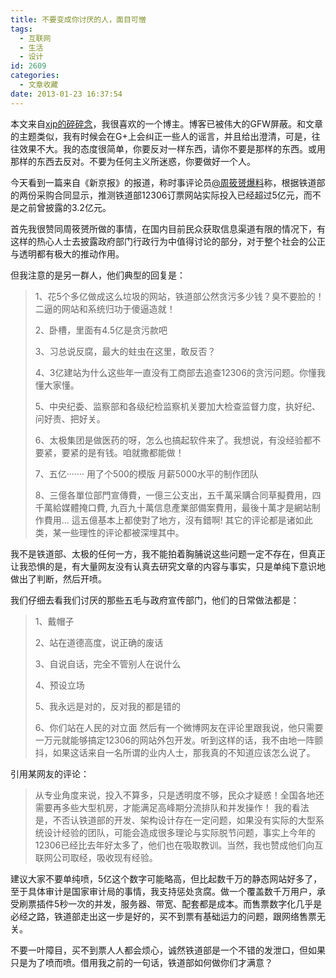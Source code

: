 ```yaml
---
title: 不要变成你讨厌的人，面目可憎
tags:
  - 互联网
  - 生活
  - 设计
id: 2609
categories:
  - 文章收藏
date: 2013-01-23 16:37:54
---
```


本文来自[xjp的碎碎念](http://www.xjp.cc/2013-log/01/5379.html)，我很喜欢的一个博主。博客已被伟大的GFW屏蔽。和文章的主题类似，我有时候会在G+上会纠正一些人的谣言，并且给出澄清，可是，往往效果不大。我的态度很简单，你要反对一样东西，请你不要是那样的东西。或用那样的东西去反对。不要为任何主义所迷惑，你要做好一个人。

今天看到一篇来自《新京报》的报道，称时事评论员[@周筱赟爆料](http://weiba.weibo.com/10015/t/zfCUGgdhj)称，根据铁道部的两份采购合同显示，推测铁道部12306订票网站实际投入已经超过5亿元，而不是之前曾披露的3.2亿元。

首先我很赞同周筱赟所做的事情，在国内目前民众获取信息渠道有限的情况下，有这样的热心人士去披露政府部门行政行为中值得讨论的部分，对于整个社会的公正与透明都有极大的推动作用。

但我注意的是另一群人，他们典型的回复是：
> 1、花5个多亿做成这么垃圾的网站，铁道部公然贪污多少钱？臭不要脸的！二逼的网站和系统归功于傻逼造就！
> 
> 2、卧槽，里面有4.5亿是贪污款吧
> 
> 3、习总说反腐，最大的蛀虫在这里，敢反否？
> 
> 4、3亿建站为什么这些年一直没有工商部去追查12306的贪污问题。你懂我懂大家懂。
> 
> 5、中央纪委、监察部和各级纪检监察机关要加大检查监督力度，执好纪、问好责、把好关。
> 
> 6、太极集团是做医药的呀，怎么也搞起软件来了。我想说，有没经验都不要紧，要紧的是有钱。咱就撒都能做！
> 
> 7、五亿······· 用了个500的模版 月薪5000水平的制作团队
> 
> 8、三億各單位部門宣傳費，一億三公支出，五千萬采購合同草擬費用，四千萬給媒體掩口費, 九百九十萬信息產業部備案費用，最後十萬才是網站制作費用… 這五億基本上都使對了地方，沒有錯啊!
其它的评论都是诸如此类，某一些理性的评论都被深埋其中。

我不是铁道部、太极的任何一方，我不能拍着胸脯说这些问题一定不存在，但真正让我恐惧的是，有大量网友没有认真去研究文章的内容与事实，只是单纯下意识地做出了判断，然后开喷。

我们仔细去看我们讨厌的那些五毛与政府宣传部门，他们的日常做法都是：
> 1、戴帽子
> 
> 2、站在道德高度，说正确的废话
> 
> 3、自说自话，完全不管别人在说什么
> 
> 4、预设立场
> 
> 5、我永远是对的，反对我的都是错的
> 
> 6、你们站在人民的对立面
然后有一个微博网友在评论里跟我说，他只需要一万元就能够搞定12306的网站外包开发。听到这样的话，我不由地一阵颤抖，如果这话来自一名所谓的业内人士，那我真的不知道应该怎么说了。

引用某网友的评论：
> 从专业角度来说，投入不算多，只是透明度不够，民众才疑惑！全国各地还需要再多些大型机房，才能满足高峰期分流排队和并发操作！
我的看法是，不否认铁道部的开发、架构设计存在一定问题，如果没有实际的大型系统设计经验的团队，可能会造成很多理论与实际脱节问题，事实上今年的12306已经比去年好太多了，他们也在吸取教训。当然，我也赞成他们向互联网公司取经，吸收现有经验。

建议大家不要单纯喷，5亿这个数字可能略高，但比起数千万的静态网站好多了，至于具体审计是国家审计局的事情，我支持惩处贪腐。做一个覆盖数千万用户，承受刷票插件5秒一次的并发，服务器、带宽、配套都是成本。而售票数字化几乎是必经之路，铁道部走出这一步是好的，买不到票有基础运力的问题，跟网络售票无关。

不要一叶障目，买不到票人人都会烦心，诚然铁道部是一个不错的发泄口，但如果只是为了喷而喷。借用我之前的一句话，铁道部如何做你们才满意？